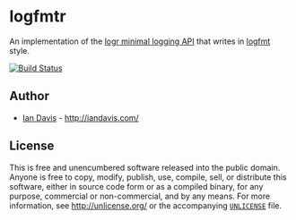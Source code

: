 # logfmtr

An implementation of the [logr minimal logging API](github.com/go-logr/logr) that writes in [logfmt](https://www.brandur.org/logfmt) style.

[![Build Status](https://travis-ci.org/iand/logfmtr.svg?branch=master)](https://travis-ci.org/iand/logfmtr)

## Author

* [Ian Davis](http://github.com/iand) - <http://iandavis.com/>

## License

This is free and unencumbered software released into the public domain. Anyone is free to 
copy, modify, publish, use, compile, sell, or distribute this software, either in source 
code form or as a compiled binary, for any purpose, commercial or non-commercial, and by 
any means. For more information, see <http://unlicense.org/> or the 
accompanying [`UNLICENSE`](UNLICENSE) file.
